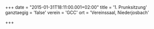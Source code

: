 +++
date = "2015-01-31T18:11:00.001+02:00"
title = '1. Prunksitzung'
ganztaegig = 'false'
verein = 'GCC'
ort = 'Vereinssaal, Niederjosbach'

+++

      